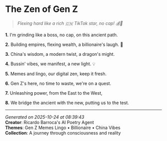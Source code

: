 # The Zen of Gen Z

> *Flexing hard like a rich 🇨🇳 TikTok star, no cap! 💰🤝*

**1.** I'm grinding like a boss, no cap, on this ancient path.


**2.** Building empires, flexing wealth, a billionaire's laugh. 🌟


**3.** China's wisdom, a modern twist, a dragon's might.


**4.** Bussin' vibes, we manifest, a new light. 💡


**5.** Memes and lingo, our digital zen, keep it fresh.


**6.** Gen Z's here, no time to waste, we're on a quest.


**7.** Unleashing power, from the East to the West,


**8.** We bridge the ancient with the new, putting us to the test.



---

*Generated on 2025-10-24 at 08:39:43*  
**Creator**: Ricardo Barroca's AI Poetry Agent  
**Themes**: Gen Z Memes Lingo • Billionaire • China Vibes  
**Collection**: A journey through consciousness and reality